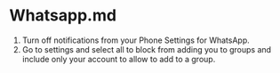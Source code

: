 # Whatsapp.md

1. Turn off notifications from your Phone Settings for WhatsApp.
2. Go to settings and select all to block from adding you to groups and include only your account to allow to add to a group.


